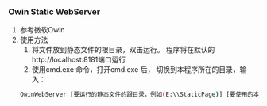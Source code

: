﻿### Owin Static WebServer
1. 参考微软Owin
2. 使用方法
    1. 将文件放到静态文件的根目录，双击运行。 程序将在默认的http://localhost:8181端口运行
	2. 使用cmd.exe 命令，打开cmd.exe 后， 切换到本程序所在的目录，输入：
	``` bash
	OwinWebServer [要运行的静态文件的跟目录，例如(E:\\StaticPage)] [要使用的本地地址，例如(http://127.0.0.1:8888)]
	```
